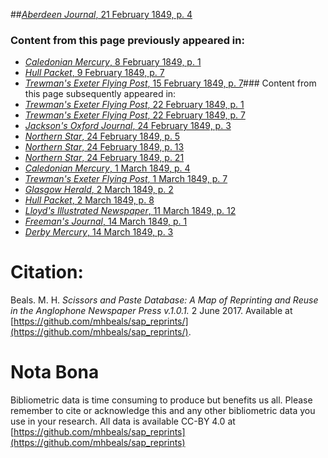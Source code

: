 ##[*Aberdeen Journal*, 21 February 1849, p. 4](https://mhbeals.github.io/sap_html/Aberdeen-Journal/Aberdeen-Journal-21-February-1849-p-4)

### Content from this page previously appeared in:
+ [*Caledonian Mercury*, 8 February 1849, p. 1](https://mhbeals.github.io/sap_html/Caledonian-Mercury/Caledonian-Mercury-8-February-1849-p-1)
+ [*Hull Packet*, 9 February 1849, p. 7](https://mhbeals.github.io/sap_html/Hull-Packet/Hull-Packet-9-February-1849-p-7)
+ [*Trewman's Exeter Flying Post*, 15 February 1849, p. 7](https://mhbeals.github.io/sap_html/Trewman's-Exeter-Flying-Post/Trewman's-Exeter-Flying-Post-15-February-1849-p-7)### Content from this page subsequently appeared in:
+ [*Trewman's Exeter Flying Post*, 22 February 1849, p. 1](https://mhbeals.github.io/sap_html/Trewman's-Exeter-Flying-Post/Trewman's-Exeter-Flying-Post-22-February-1849-p-1)
+ [*Trewman's Exeter Flying Post*, 22 February 1849, p. 7](https://mhbeals.github.io/sap_html/Trewman's-Exeter-Flying-Post/Trewman's-Exeter-Flying-Post-22-February-1849-p-7)
+ [*Jackson's Oxford Journal*, 24 February 1849, p. 3](https://mhbeals.github.io/sap_html/Jackson's-Oxford-Journal/Jackson's-Oxford-Journal-24-February-1849-p-3)
+ [*Northern Star*, 24 February 1849, p. 5](https://mhbeals.github.io/sap_html/Northern-Star/Northern-Star-24-February-1849-p-5)
+ [*Northern Star*, 24 February 1849, p. 13](https://mhbeals.github.io/sap_html/Northern-Star/Northern-Star-24-February-1849-p-13)
+ [*Northern Star*, 24 February 1849, p. 21](https://mhbeals.github.io/sap_html/Northern-Star/Northern-Star-24-February-1849-p-21)
+ [*Caledonian Mercury*, 1 March 1849, p. 4](https://mhbeals.github.io/sap_html/Caledonian-Mercury/Caledonian-Mercury-1-March-1849-p-4)
+ [*Trewman's Exeter Flying Post*, 1 March 1849, p. 7](https://mhbeals.github.io/sap_html/Trewman's-Exeter-Flying-Post/Trewman's-Exeter-Flying-Post-1-March-1849-p-7)
+ [*Glasgow Herald*, 2 March 1849, p. 2](https://mhbeals.github.io/sap_html/Glasgow-Herald/Glasgow-Herald-2-March-1849-p-2)
+ [*Hull Packet*, 2 March 1849, p. 8](https://mhbeals.github.io/sap_html/Hull-Packet/Hull-Packet-2-March-1849-p-8)
+ [*Lloyd's Illustrated Newspaper*, 11 March 1849, p. 12](https://mhbeals.github.io/sap_html/Lloyd's-Illustrated-Newspaper/Lloyd's-Illustrated-Newspaper-11-March-1849-p-12)
+ [*Freeman's Journal*, 14 March 1849, p. 1](https://mhbeals.github.io/sap_html/Freeman's-Journal/Freeman's-Journal-14-March-1849-p-1)
+ [*Derby Mercury*, 14 March 1849, p. 3](https://mhbeals.github.io/sap_html/Derby-Mercury/Derby-Mercury-14-March-1849-p-3)
                    
# Citation: 

Beals. M. H. *Scissors and Paste Database: A Map of Reprinting and Reuse in the Anglophone Newspaper Press v.1.0.1.* 2 June 2017. Available at [https://github.com/mhbeals/sap_reprints/](https://github.com/mhbeals/sap_reprints/). 
                    
# Nota Bona

Bibliometric data is time consuming to produce but benefits us all. Please remember to cite or acknowledge this and any other bibliometric data you use in your research. All data is available CC-BY 4.0 at [https://github.com/mhbeals/sap_reprints](https://github.com/mhbeals/sap_reprints)